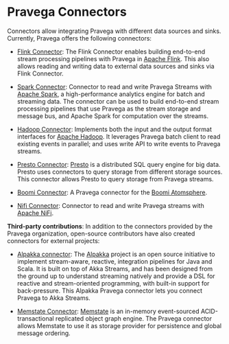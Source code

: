 <!--
Copyright Pravega Authors.

Licensed under the Apache License, Version 2.0 (the "License");
you may not use this file except in compliance with the License.
You may obtain a copy of the License at

    http://www.apache.org/licenses/LICENSE-2.0

Unless required by applicable law or agreed to in writing, software
distributed under the License is distributed on an "AS IS" BASIS,
WITHOUT WARRANTIES OR CONDITIONS OF ANY KIND, either express or implied.
See the License for the specific language governing permissions and
limitations under the License.
-->
# Pravega Connectors

Connectors allow integrating Pravega with different data sources and sinks.
Currently, Pravega offers the following connectors:  

- [Flink Connector](flink-connectors/documentation/src/docs/index.md): The Flink Connector enables building 
end-to-end stream processing pipelines with Pravega in [Apache Flink](https://flink.apache.org/). This also allows 
reading and writing data to external data sources and sinks via Flink Connector.

- [Spark Connector](https://github.com/pravega/spark-connectors): Connector to read and write Pravega Streams with 
[Apache Spark](http://spark.apache.org/), a high-performance analytics engine for batch and streaming data.
 The connector can be used to build end-to-end stream processing pipelines that use Pravega as the stream storage and message bus, 
and Apache Spark for computation over the streams.

- [Hadoop Connector](https://github.com/pravega/hadoop-connectors): Implements both the input and the output format 
interfaces for [Apache Hadoop](https://hadoop.apache.org/). It leverages Pravega batch client to read existing events in parallel; 
and uses write API to write events to Pravega streams.

- [Presto Connector](https://github.com/pravega/presto-connector): [Presto](ttps://prestodb.io) is a distributed SQL 
query engine for big data. Presto uses connectors to query storage from different storage sources. 
This connector allows Presto to query storage from Pravega streams.

- [Boomi Connector](https://github.com/pravega/boomi-connector): A Pravega connector for the 
[Boomi Atomsphere](https://boomi.com/platform/integration/applications/).

- [Nifi Connector](https://github.com/pravega/nifi-pravega): Connector to read and write Pravega streams 
with [Apache NiFi](https://nifi.apache.org/).


**Third-party contributions**: In addition to the connectors provided by the Pravega organization, open-source contributors have also
created connectors for external projects:

- [Alpakka connector](https://doc.akka.io/docs/alpakka/current/pravega.html): 
The [Alpakka](https://github.com/akka/alpakka) project is an open source initiative to 
implement stream-aware, reactive, integration pipelines for Java and Scala. It is built on top of Akka Streams, 
and has been designed from the ground up to understand streaming natively and provide a DSL for reactive and 
stream-oriented programming, with built-in support for back-pressure. This Alpakka Pravega connector lets you connect 
Pravega to Akka Streams.

- [Memstate Connector](https://github.com/DevrexLabs/memstate/tree/master/src/Memstate.Pravega): 
[Memstate](https://memstate.io/) is an in-memory event-sourced ACID-transactional replicated object graph engine. 
The Pravega connector allows Memstate to use it as storage provider for persistence and global message ordering.

 

